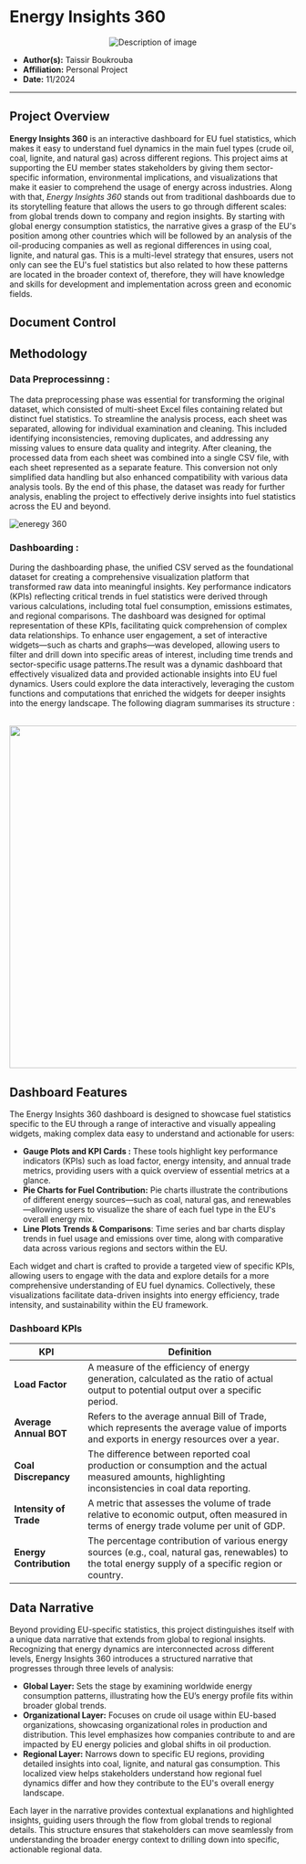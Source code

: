 # Energy Insights 360

<div align="center">
<img src="https://github.com/user-attachments/assets/19cb02cf-898d-4bea-9494-e9bab98fe3d1" alt="Description of image" >
</div>



- **Author(s):** Taissir Boukrouba
- **Affiliation:** Personal Project  
- **Date:** 11/2024

---




## Project Overview 
**Energy Insights 360** is an interactive dashboard for EU fuel statistics, which makes it easy to understand fuel dynamics in the main fuel types (crude oil, coal, lignite, and natural gas) across different regions. This project aims at supporting the EU member states stakeholders by giving them sector-specific information, environmental implications, and visualizations that make it easier to comprehend the usage of energy across industries. Along with that, *Energy Insights 360* stands out from traditional dashboards due to its storytelling feature that allows the users to go through different scales: from global trends down to company and region insights. By starting with global energy consumption statistics, the narrative gives a grasp of the EU's position among other countries which will be followed by an analysis of the oil-producing companies as well as regional differences in using coal, lignite, and natural gas. This is a multi-level strategy that ensures, users not only can see the EU's fuel statistics but also related to how these patterns are located in the broader context of, therefore, they will have knowledge and skills for development and implementation across green and economic fields.

## Document Control




## Methodology
### Data Preprocessinng : 

The data preprocessing phase was essential for transforming the original dataset, which consisted of multi-sheet Excel files containing related but distinct fuel statistics. To streamline the analysis process, each sheet was separated, allowing for individual examination and cleaning. This included identifying inconsistencies, removing duplicates, and addressing any missing values to ensure data quality and integrity.
After cleaning, the processed data from each sheet was combined into a single CSV file, with each sheet represented as a separate feature. This conversion not only simplified data handling but also enhanced compatibility with various data analysis tools. By the end of this phase, the dataset was ready for further analysis, enabling the project to effectively derive insights into fuel statistics across the EU and beyond.


![eneregy 360](https://github.com/user-attachments/assets/9bf542e9-da2a-4ce7-9620-082939d9c10c)

### Dashboarding : 

During the dashboarding phase, the unified CSV served as the foundational dataset for creating a comprehensive visualization platform that transformed raw data into meaningful insights. Key performance indicators (KPIs) reflecting critical trends in fuel statistics were derived through various calculations, including total fuel consumption, emissions estimates, and regional comparisons. The dashboard was designed for optimal representation of these KPIs, facilitating quick comprehension of complex data relationships. To enhance user engagement, a set of interactive widgets—such as charts and graphs—was developed, allowing users to filter and drill down into specific areas of interest, including time trends and sector-specific usage patterns.The result was a dynamic dashboard that effectively visualized data and provided actionable insights into EU fuel dynamics. Users could explore the data interactively, leveraging the custom functions and computations that enriched the widgets for deeper insights into the energy landscape. The following diagram summarises its structure : 

<br>

<div align="center">
<img src="https://github.com/user-attachments/assets/3029906b-ae58-4a20-8974-fbab566006f9"  width=600 >
</div>




## Dashboard Features 
The Energy Insights 360 dashboard is designed to showcase fuel statistics specific to the EU through a range of interactive and visually appealing widgets, making complex data easy to understand and actionable for users:

- **Gauge Plots and KPI Cards :** These tools highlight key performance indicators (KPIs) such as load factor, energy intensity, and annual trade metrics, providing users with a quick overview of essential metrics at a glance.
- **Pie Charts for Fuel Contribution:** Pie charts illustrate the contributions of different energy sources—such as coal, natural gas, and renewables—allowing users to visualize the share of each fuel type in the EU's overall energy mix.
- **Line Plots Trends & Comparisons**: Time series and bar charts display trends in fuel usage and emissions over time, along with comparative data across various regions and sectors within the EU.

Each widget and chart is crafted to provide a targeted view of specific KPIs, allowing users to engage with the data and explore details for a more comprehensive understanding of EU fuel dynamics. Collectively, these visualizations facilitate data-driven insights into energy efficiency, trade intensity, and sustainability within the EU framework.
### Dashboard KPIs 

| KPI                       | Definition                                                                                                 |
|---------------------------|------------------------------------------------------------------------------------------------------------|
| **Load Factor**           | A measure of the efficiency of energy generation, calculated as the ratio of actual output to potential output over a specific period. |
| **Average Annual BOT**    | Refers to the average annual Bill of Trade, which represents the average value of imports and exports in energy resources over a year. |
| **Coal Discrepancy**      | The difference between reported coal production or consumption and the actual measured amounts, highlighting inconsistencies in coal data reporting. |
| **Intensity of Trade**    | A metric that assesses the volume of trade relative to economic output, often measured in terms of energy trade volume per unit of GDP. |
| **Energy Contribution**    | The percentage contribution of various energy sources (e.g., coal, natural gas, renewables) to the total energy supply of a specific region or country. |



## Data Narrative 

Beyond providing EU-specific statistics, this project distinguishes itself with a unique data narrative that extends from global to regional insights. Recognizing that energy dynamics are interconnected across different levels, Energy Insights 360 introduces a structured narrative that progresses through three levels of analysis:

- **Global Layer:** Sets the stage by examining worldwide energy consumption patterns, illustrating how the EU’s energy profile fits within broader global trends.
- **Organizational Layer:** Focuses on crude oil usage within EU-based organizations, showcasing organizational roles in production and distribution. This level emphasizes how companies contribute to and are impacted by EU energy policies and global shifts in oil production.
- **Regional Layer:** Narrows down to specific EU regions, providing detailed insights into coal, lignite, and natural gas consumption. This localized view helps stakeholders understand how regional fuel dynamics differ and how they contribute to the EU's overall energy landscape.
  
Each layer in the narrative provides contextual explanations and highlighted insights, guiding users through the flow from global trends to regional details. This structure ensures that stakeholders can move seamlessly from understanding the broader energy context to drilling down into specific, actionable regional data.
